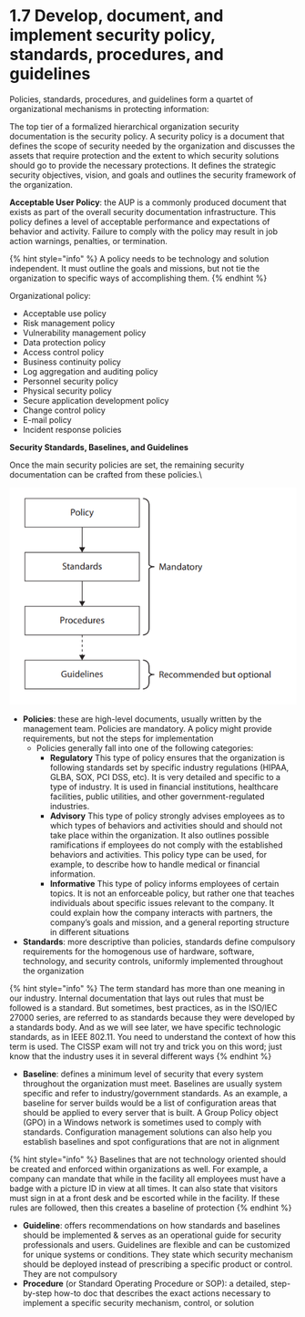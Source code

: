 # 1.7 Develop, document, and implement security policy, standards, procedures, and guidelines

Policies, standards, procedures, and guidelines form a quartet of organizational mechanisms in protecting information:

The top tier of a formalized hierarchical organization security documentation is the security policy. A security policy is a document that defines the scope of security needed by the organization and discusses the assets that require protection and the extent to which security solutions should go to provide the necessary protections. It defines the strategic security objectives, vision, and goals and outlines the security framework of the organization.&#x20;

**Acceptable User Policy**: the AUP is a commonly produced document that exists as part of the overall security documentation infrastructure. This policy defines a level of acceptable performance and expectations of behavior and activity. Failure to comply with the policy may result in job action warnings, penalties, or termination.

{% hint style="info" %}
A policy needs to be technology and solution independent. It must outline the goals and missions, but not tie the organization to specific ways of accomplishing them.
{% endhint %}

Organizational policy:&#x20;

* Acceptable use policy
* Risk management policy&#x20;
* Vulnerability management policy&#x20;
* Data protection policy&#x20;
* Access control policy&#x20;
* Business continuity policy&#x20;
* Log aggregation and auditing policy&#x20;
* Personnel security policy&#x20;
* Physical security policy&#x20;
* Secure application development policy&#x20;
* Change control policy&#x20;
* E-mail policy&#x20;
* Incident response policies

**Security Standards, Baselines, and Guidelines**

Once the main security policies are set, the remaining security documentation can be crafted from these policies.\


![](<../.gitbook/assets/image (17).png>)

* **Policies**: these are high-level documents, usually written by the management team. Policies are mandatory. A policy might provide requirements, but not the steps for implementation
  * Policies generally fall into one of the following categories:&#x20;
    * **Regulatory** This type of policy ensures that the organization is following standards set by specific industry regulations (HIPAA, GLBA, SOX, PCI DSS, etc). It is very detailed and specific to a type of industry. It is used in financial institutions, healthcare facilities, public utilities, and other government-regulated industries.&#x20;
    * **Advisory** This type of policy strongly advises employees as to which types of behaviors and activities should and should not take place within the organization. It also outlines possible ramifications if employees do not comply with the established behaviors and activities. This policy type can be used, for example, to describe how to handle medical or financial information.
    * **Informative** This type of policy informs employees of certain topics. It is not an enforceable policy, but rather one that teaches individuals about specific issues relevant to the company. It could explain how the company interacts with partners, the company’s goals and mission, and a general reporting structure in different situations
* **Standards**: more descriptive than policies, standards define compulsory requirements for the homogenous use of hardware, software, technology, and security controls, uniformly implemented throughout the organization

{% hint style="info" %}
The term standard has more than one meaning in our industry. Internal documentation that lays out rules that must be followed is a standard. But sometimes, best practices, as in the ISO/IEC 27000 series, are referred to as standards because they were developed by a standards body. And as we will see later, we have specific technologic standards, as in IEEE 802.11. You need to understand the context of how this term is used. The CISSP exam will not try and trick you on this word; just know that the industry uses it in several different ways
{% endhint %}

* **Baseline**: defines a minimum level of security that every system throughout the organization must meet. Baselines are usually system specific and refer to industry/government standards. As an example, a baseline for server builds would be a list of configuration areas that should be applied to every server that is built. A Group Policy object (GPO) in a Windows network is sometimes used to comply with standards. Configuration management solutions can also help you establish baselines and spot configurations that are not in alignment

{% hint style="info" %}
Baselines that are not technology oriented should be created and enforced within organizations as well. For example, a company can mandate that while in the facility all employees must have a badge with a picture ID in view at all times. It can also state that visitors must sign in at a front desk and be escorted while in the facility. If these rules are followed, then this creates a baseline of protection
{% endhint %}

* **Guideline**: offers recommendations on how standards and baselines should be implemented & serves as an operational guide for security professionals and users. Guidelines are flexible and can be customized for unique systems or conditions. They state which security mechanism should be deployed instead of prescribing a specific product or control. They are not compulsory
* **Procedure** (or Standard Operating Procedure or SOP): a detailed, step-by-step how-to doc that describes the exact actions necessary to implement a specific security mechanism, control, or solution
